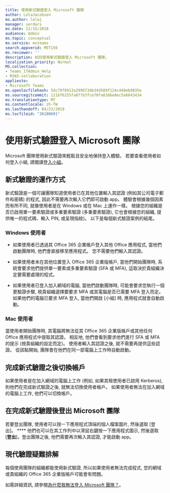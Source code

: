 ```yaml
---
title: 使用新式驗證登入 Microsoft 團隊
author: LolaJacobsen
ms.author: lolaj
manager: serdars
ms.date: 11/15/2018
audience: Admin
ms.topic: conceptual
ms.service: msteams
search.appverid: MET150
ms.reviewer: ''
description: 如何使用新式驗證登入 Microsoft 團隊。
localization_priority: Normal
MS.collection:
- Teams_ITAdmin_Help
- M365-collaboration
appliesto:
- Microsoft Teams
ms.openlocfilehash: 5dc79f6913a2996734b34d589f124c440eb9835e
ms.sourcegitcommit: 111bf6255fa877b3fce70fa8166e8ec5a6643434
ms.translationtype: MT
ms.contentlocale: zh-TW
ms.lasthandoff: 04/23/2019
ms.locfileid: "36180691"
---
```

<a name="sign-in-to-microsoft-teams-using-modern-authentication"></a>使用新式驗證登入 Microsoft 團隊
==========================

Microsoft 團隊使用新式驗證來輕鬆且安全地保持登入體驗。 若要查看使用者如何登入小組, 請閱讀登[入小組](https://support.office.com/article/sign-in-to-teams-ea4b1443-d11b-4791-8ae1-9977e7723055)。

## <a name="how-modern-authentication-works"></a>新式驗證的運作方式

新式驗證是一個可讓團隊知道使用者已在其他位置輸入其認證 (例如其公司電子郵件和密碼) 的程式, 因此不需要再次輸入它們即可啟動 app。 體驗會根據幾個因素而有所不同, 就像使用者是在 Windows 或在 Mac 上運作一樣。 根據您的組織是否已啟用單一要素驗證或多重要素驗證 (多重要素驗證), 它也會根據您的組織, 提供唯一的程式碼、輸入 PIN, 或呈現指紋)。 以下是每個新式驗證案例的結尾。

### <a name="windows-users"></a>Windows 使用者 

- 如果使用者已透過其 Office 365 企業帳戶登入其他 Office 應用程式, 當他們啟動團隊時, 他們會直接移至應用程式。 您不需要他們輸入其認證。

- 如果使用者未在其他位置登入 Office 365 企業版帳戶, 當他們開始團隊時, 系統會要求他們提供單一要素或多重要素驗證 (SFA 或 MFA), 這取決於貴組織決定要需要處理的程式。

- 如果使用者已登入加入網域的電腦, 當他們啟動團隊時, 可能會要求您執行一個更驗證步驟, 視貴組織選擇要要求 MFA 或其電腦是否已需要 MFA 登入而定。 如果他們的電腦已要求 MFA 登入, 當他們開啟 [小組] 時, 應用程式就會自動啟動。

### <a name="mac-users"></a>Mac 使用者 

當使用者開始團隊時, 其電腦將無法從其 Office 365 企業版帳戶或其他任何 Office 應用程式中提取其認證。 相反地, 他們會看到要求他們進行 SFA 或 MFA 的提示 (視貴組織的設定而定)。 使用者輸入其認證之後, 就不需要再提供這些認證。 從該點開始, 團隊會在他們在同一部電腦上工作時自動啟動。

## <a name="switching-accounts-after-completing-modern-authentication"></a>完成新式驗證之後切換帳戶

如果使用者是在加入網域的電腦上工作 (例如, 如果其租使用者已啟用 Kerberos), 則他們在完成新式驗證之後, 就無法切換使用者帳戶。 如果使用者無法在加入網域的電腦上工作, 他們可以切換帳戶。

## <a name="signing-out-of-microsoft-teams-after-completing-modern-authentication"></a>在完成新式驗證後登出 Microsoft 團隊
若要登出團隊, 使用者可以按一下應用程式頂端的個人檔案圖片, 然後選取 [登出]。 **** 他們也可以在其工作列中以滑鼠右鍵按一下應用程式圖示, 然後選取 [**登出**]。登出團隊之後, 他們需要再次輸入其認證, 才能啟動 app。

## <a name="troubleshooting-modern-authentication"></a>現代驗證疑難排解

每個使用團隊的組織都能使用新式驗證, 所以如果使用者無法完成程式, 您的網域或貴組織的 Office 365 企業版帳戶可能會有問題。 

如需詳細資訊, 請參閱[為什麼我無法登入 Microsoft 團隊？](https://support.office.com/article/why-am-i-having-trouble-signing-in-to-microsoft-teams-a02f683b-61a3-4008-9447-ee60c5593b0f)。

